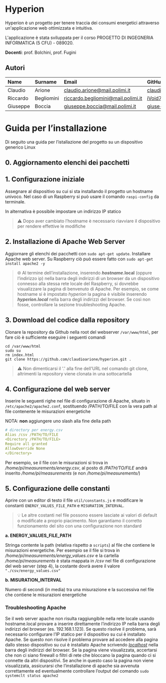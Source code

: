 # Hyperion

Hyperion è un progetto per tenere traccia dei consumi energetici attraverso un'applicazione web ottimizzata e intuitiva.

L'applicazione è stata sviluppata per il corso PROGETTO DI INGEGNERIA INFORMATICA (5 CFU) - 089020.

**Docenti**: prof. Bolchini, prof. Fugini

## Autori

| Name     | Surname    | Email                              | GitHub                                            |
|:---------|:-----------|:-----------------------------------|:--------------------------------------------------|
| Claudio  | Arione     | claudio.arione@mail.polimi.it      | [claudioarione](https://github.com/claudioarione) |
| Riccardo | Begliomini | riccardo.begliomini@mail.polimi.it | [iVoid73](https://github.com/iVoid73)             |
| Giuseppe | Boccia     | giuseppe.boccia@mail.polimi.it     | [giuse-boccia](https://github.com/giuse-boccia)   |

# Guida per l’installazione

Di seguito una guida per l’istallazione del progetto su un dispositivo generico Linux

## 0. Aggiornamento elenchi dei pacchetti

## 1. Configurazione iniziale

Assegnare al dispositivo su cui si sta installando il progetto un hostname univoco. Nel caso di un Raspberry si può
usare il comando `raspi-config` da terminale.

In alternativa è possibile impostare un indirizzo IP statico

> ⚠️ Dopo aver cambiato l’hostname è necessario riavviare il dispositivo per rendere effettive le modifiche

## 2. Installazione di Apache Web Server
Aggiornare gli elenchi dei pacchetti con `sudo apt-get update`.
Installare Apache web server. Su Raspberry ciò può essere fatto con `sudo apt-get install apache2 -y`

> 🌐 Al termine dell’installazione, inserendo ***hostname*.local** (oppure l’indirizzo ip) nella barra degli indirizzi di un browser da un dispositivo connesso alla stessa rete locale del Raspberry, si dovrebbe visualizzare la pagina di benvenuto di Apache. Per esempio, se come hostname si è impostato *hyperion* la pagina è visibile inserendo ***hyperion.local*** nella barra degli indirizzi del browser. Se così non fosse, controllare la sezione troubleshooting Apache.

## 3. Download del codice dalla repository

Clonare la repository da Github nella root del webserver `/var/www/html`, per fare ciò è sufficiente eseguire i seguenti
comandi

```
cd /var/www/html
sudo su
rm index.html
git clone https://github.com/claudioarione/hyperion.git .
```
> ⚠️ Non dimenticarsi il '.' alla fine dell'URL nel comando git clone, altrimenti la repository viene clonata in una sottocartella

## 4. Configurazione del web server

Inserire le seguenti righe nel file di configurazione di Apache, situato in `/etc/apache2/apache2.conf`, sostituendo
/PATH/TO/FILE con la vera path al file contenente le misurazioni energetiche

NOTA: **non** aggiungere uno slash alla fine della path

```yaml
# directory per energy.csv
Alias /csv /PATH/TO/FILE
<Directory /PATH/TO/FILE>
Require all granted
AllowOverride None
</Directory>
```

Per esempio, se il file con le misurazioni si trova in */home/pi/measurements/energy.csv*, al posto di */PATH/TO/FILE*
andrà inserito */home/pi/measurements* (e non */home/pi/measurements/*)

## 5. Configurazione delle constanti

Aprire con un editor di testo il file `util/constants.js` e modificare le constanti `ENERGY_VALUES_FILE_PATH`
e `MISURATION_INTERVAL`.


> 💡 Le altre costanti nel file possono essere lasciate ai valori di default o modificate a proprio piacimento. Non garantiamo il corretto funzionamento del sito con una configurazione non standard


**a. ENERGY_VALUES_FILE_PATH**

Stringa contente la path (relativa rispetto a `scripts`) al file che contiene le misurazioni energetiche. Per esempio se
il file si trova in */home/pi/measurements/energy_values.csv* e la cartella */home/pi/measurements* è stata mappata in */csv* nel file di configurazione del web server (step 4), la costante dovrà avere il valore `"./csv/energy_values.csv"`

**b. MISURATION_INTERVAL**

Numero di secondi (in media) tra una misurazione e la successiva nel file che contiene le misurazioni energetiche

### Troubleshooting Apache

Se il web server apache non risulta raggiungibile nella rete locale usando hostname.local provare a inserire
direttamente l’indirizzo IP nella barra degli indirizzi del browser (es. 192.168.1.123). Se questo risolve il problema,
sarà necessario configurare l’IP statico per il dispositivo su cui è installato Apache. Se questo non risolve il
problema provare ad accedere alla pagina dallo stesso dispositivo su cui è installato Apache
scrivendo *[localhost](http://localhost)* nella barra degli indirizzi del browser. Se la pagina viene visualizzata,
accertarsi che non ci siano firewall o filtri di rete che bloccano la pagina quando ci si connette da altri dispositivi.
Se anche in questo caso la pagina non viene visualizzata, assicurarsi che l’installazione di apache sia avvenuta
correttamente ed eventualmente controllare l’output del comando `sudo systemclt status apache2`
